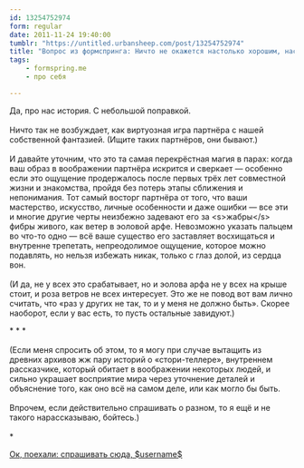 ```yaml
---
id: 13254752974
form: regular
date: 2011-11-24 19:40:00
tumblr: "https://untitled.urbansheep.com/post/13254752974"
title: "Вопрос из формспринга: Ничто не окажется настолько хорошим, насколько ты можешь его представить. Никто не прекрасен настолько, насколько оказывается таким, как у тебя в голове. Ничто так не возбуждает, как собственная фантазия."
tags:
    - formspring.me
    - про себя

---
```


<p class="formspringmeAnswer">Да, про нас история. С небольшой поправкой.<br/><br/>
Ничто так не возбуждает, как виртуозная игра партнёра с нашей собственной фантазией. (Ищите таких партнёров, они бывают.)<br/><br/>
И давайте уточним, что это та самая перекрёстная магия в парах: когда ваш образ в воображении партнёра искрится и сверкает — особенно если это ощущение продержалось после первых трёх лет совместной жизни и знакомства, пройдя без потерь этапы сближения и непонимания. Тот самый восторг партнёра от того, что ваши мастерство, искусство, личные особенности и даже ошибки — все эти и многие другие черты неизбежно задевают его за &lt;s&gt;жабры&lt;/s&gt; фибры живого, как ветер в эоловой арфе. Невозможно указать пальцем во что-то одно — всё ваше существо его заставляет восхищаться и внутренне трепетать, непреодолимое ощущение, которое можно подавлять, но нельзя избежать никак, только с глаз долой, из сердца вон.<br/><br/>
(И да, не у всех это срабатывает, но и эолова арфа не у всех на крыше стоит, и роза ветров не всех интересует. Это же не повод вот вам лично считать, что «раз у других не так, то и у меня не должно быть». Скорее наоборот, если у вас есть, то пусть остальные завидуют.)</p>
<!-- more -->
<p>* * *<br/><br/>
(Если меня спросить об этом, то я могу при случае вытащить из древних архивов жж пару историй о «стори-теллере», внутреннем рассказчике, который обитает в воображении некоторых людей, и сильно украшает восприятие мира через уточнение деталей и объяснение того, как оно всё на самом деле, или как могло бы быть.<br/><br/>
Впрочем, если действительно спрашивать о разном, то я ещё и не такого нарассказываю, бойтесь.)<br/><br/>
*</p>

<p class="formspringmeFooter">
    <a href="http://www.formspring.me/urbansheep?utm_medium=social&amp;utm_source=tumblr&amp;utm_campaign=shareanswer">Ок, поехали: спрашивать сюда, $username$</a>
</p>

